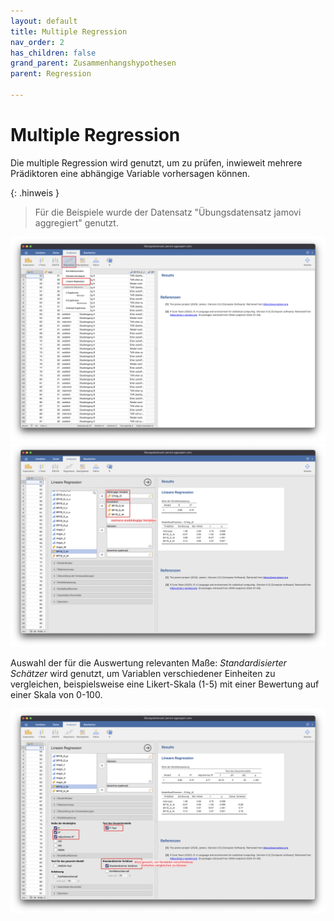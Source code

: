 ```yaml
---
layout: default
title: Multiple Regression
nav_order: 2
has_children: false
grand_parent: Zusammenhangshypothesen
parent: Regression

---
```


# Multiple Regression
Die multiple Regression wird genutzt, um zu prüfen, inwieweit mehrere Prädiktoren eine abhängige Variable vorhersagen können.

{: .hinweis }
> Für die Beispiele wurde der Datensatz "Übungsdatensatz jamovi aggregiert" genutzt.

<a href="./pics/05_03_01_01.png" target="_blank">
  <img src="./pics/05_03_01_01.png"/>
</a>

<a href="./pics/05_03_02_01.png" target="_blank">
  <img src="./pics/05_03_02_01.png"/>
</a>

Auswahl der für die Auswertung relevanten Maße:
*Standardisierter Schätzer* wird genutzt, um Variablen verschiedener Einheiten zu vergleichen, beispielsweise eine Likert-Skala (1-5) mit einer Bewertung auf einer Skala von 0-100.

<a href="./pics/05_03_02_02.png" target="_blank">
  <img src="./pics/05_03_02_02.png"/>
</a>